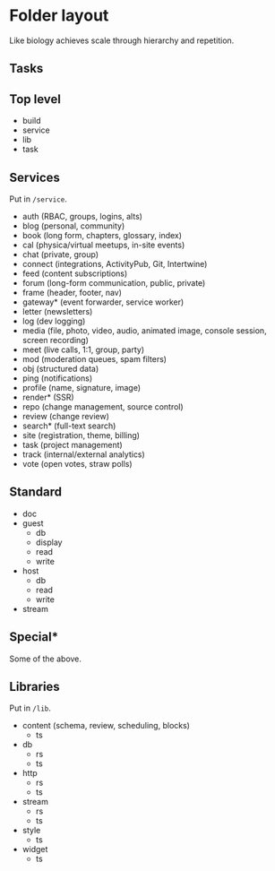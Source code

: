 # Folder layout

Like biology achieves scale through hierarchy and repetition.

## Tasks

## Top level

- build
- service
- lib
- task

## Services

Put in `/service`.

- auth (RBAC, groups, logins, alts)
- blog (personal, community)
- book (long form, chapters, glossary, index)
- cal (physica/virtual meetups, in-site events)
- chat (private, group)
- connect (integrations, ActivityPub, Git, Intertwine)
- feed (content subscriptions)
- forum (long-form communication, public, private)
- frame (header, footer, nav)
- gateway* (event forwarder, service worker)
- letter (newsletters)
- log (dev logging)
- media (file, photo, video, audio, animated image, console session, screen recording)
- meet (live calls, 1:1, group, party)
- mod (moderation queues, spam filters)
- obj (structured data)
- ping (notifications)
- profile (name, signature, image)
- render* (SSR)
- repo (change management, source control)
- review (change review)
- search* (full-text search)
- site (registration, theme, billing)
- task (project management)
- track (internal/external analytics)
- vote (open votes, straw polls)

## Standard

- doc
- guest
  - db
  - display
  - read
  - write
- host
  - db
  - read
  - write
- stream

## Special*

Some of the above.

## Libraries

Put in `/lib`.

- content (schema, review, scheduling, blocks)
  - ts
- db
  - rs
  - ts
- http
  - rs
  - ts
- stream
  - rs
  - ts
- style
  - ts
- widget
  - ts
